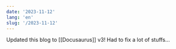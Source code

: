 ```yaml
---
date: '2023-11-12'
lang: 'en'
slug: '/2023-11-12'
---
```


Updated this blog to [[Docusaurus]] v3! Had to fix a lot of stuffs...
